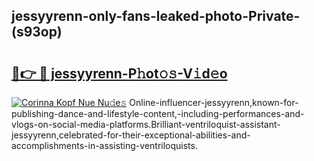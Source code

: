 ## jessyyrenn-only-fans​-leaked-photo​-Private-(s93op)


# <h2><a href="https://mediaupload.pro?title=jessyyrenn&ref=git">🔗👉 🔴 jessyyrenn-P𝚑ot𝚘𝚜-V𝚒d𝚎o</a></h2>

[![Corinna Kopf Nue Nu𝚍e𝚜](https://i.imgur.com/0qMVB7G.gif)](https://mediaupload.pro?title=jessyyrenn&ref=git)
Online-influencer-jessyyrenn,known-for-publishing-dance-and-lifestyle-content,-including-performances-and-vlogs-on-social-media-platforms.Brilliant-ventriloquist-assistant-jessyyrenn,celebrated-for-their-exceptional-abilities-and-accomplishments-in-assisting-ventriloquists.  
